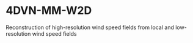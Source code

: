# 4DVN-MM-W2D
Reconstruction of high-resolution wind speed fields from local and low-resolution wind speed fields
